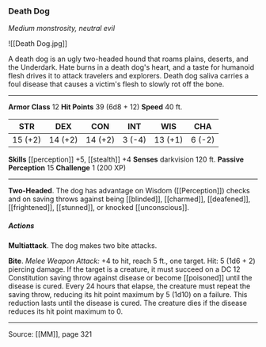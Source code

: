 ### Death Dog
_Medium monstrosity, neutral evil_

![[Death Dog.jpg]]

A death dog is an ugly two-headed hound that roams plains, deserts, and the Underdark. Hate burns in a death dog's heart, and a taste for humanoid flesh drives it to attack travelers and explorers. Death dog saliva carries a foul disease that causes a victim's flesh to slowly rot off the bone.





---

**Armor Class** 12
**Hit Points** 39 (6d8 + 12)
**Speed** 40 ft.

| STR     | DEX     | CON     | INT     | WIS     | CHA     |
|---------|---------|---------|---------|---------|---------|
| 15 (+2) | 14 (+2) | 14 (+2) | 3 (-4) | 13 (+1) | 6 (-2) |

**Skills** [[perception]] +5, [[stealth]] +4
**Senses** darkvision 120 ft.
**Passive Perception** 15
**Challenge** 1 (200 XP)

---

**Two-Headed**. The dog has advantage on Wisdom ([[Perception]]) checks and on saving throws against being [[blinded]], [[charmed]], [[deafened]], [[frightened]], [[stunned]], or knocked [[unconscious]].

##### Actions
**Multiattack**. The dog makes two bite attacks.

**Bite**. _Melee Weapon Attack:_ +4 to hit, reach 5 ft., one target. Hit: 5 (1d6 + 2) piercing damage. If the target is a creature, it must succeed on a DC 12 Constitution saving throw against disease or become [[poisoned]] until the disease is cured. Every 24 hours that elapse, the creature must repeat the saving throw, reducing its hit point maximum by 5 (1d10) on a failure. This reduction lasts until the disease is cured. The creature dies if the disease reduces its hit point maximum to 0.


---

Source: [[MM]], page 321